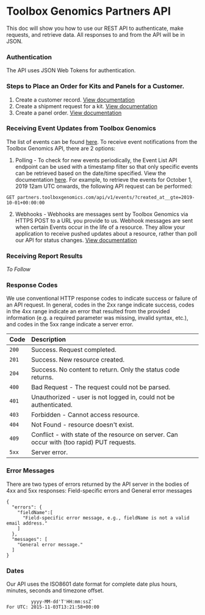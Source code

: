 # Toolbox Genomics Partners API

This doc will show you how to use our REST API to authenticate, make requests, and retrieve data. All responses to and from the API will be in JSON.


### Authentication
The API uses JSON Web Tokens for authentication.


### Steps to Place an Order for Kits and Panels for a Customer.

1. Create a customer record. [View documentation](https://github.com/ToolboxGenomics/tbg-docs/blob/update-docs/customers.md)
2. Create a shipment request for a kit. [View documentation](https://github.com/ToolboxGenomics/tbg-docs/blob/update-docs/shipments.md)
3. Create a panel order. [View documentation](https://github.com/ToolboxGenomics/tbg-docs/blob/update-docs/orders.md)


### Receiving Event Updates from Toolbox Genomics

The list of events can be found [here](https://github.com/ToolboxGenomics/tbg-docs/blob/update-docs/events.md). To receive event notifications from the Toolbox Genomics API, there are 2 options:

1. Polling - To check for new events periodically, the Event List API endpoint can be used with a timestamp filter so that only specific events can be retrieved based on the date/time specified. View the documentation [here](https://github.com/ToolboxGenomics/tbg-docs/blob/update-docs/events.md). For example, to retrieve the events for October 1, 2019 12am UTC onwards, the following API request can be performed:

`GET partners.toolboxgenomics.com/api/v1/events/?created_at__gte=2019-10-01+00:00:00`

2. Webhooks - Webhooks are messages sent by Toolbox Genomics via HTTPS POST to a URL you provide to us. Webhook messages are sent when certain Events occur in the life of a resource. They allow your application to receive pushed updates about a resource, rather than poll our API for status changes. [View documentation](https://github.com/ToolboxGenomics/tbg-docs/blob/update-docs/webhooks.md)


### Receiving Report Results
_To Follow_

### Response Codes

We use conventional HTTP response codes to indicate success or failure of an API request. In general, codes in the 2xx range indicate success, codes in the 4xx range indicate an error that resulted from the provided information (e.g. a required parameter was missing, invalid syntax, etc.), and codes in the 5xx range indicate a server error.

| Code | Description
|:---|:---
| `200` | Success. Request completed.
| `201` | Success. New resource created.
| `204` | Success. No content to return. Only the status code returns.
| `400` | Bad Request - The request could not be parsed.
| `401` | Unauthorized - user is not logged in, could not be authenticated.
| `403` | Forbidden - Cannot access resource.
| `404` | Not Found - resource doesn't exist.
| `409` | Conflict - with state of the resource on server. Can occur with (too rapid) PUT requests.
| `5xx` | Server error.


### Error Messages

There are two types of errors returned by the API server in the bodies of 4xx and 5xx responses: Field-specific errors and  General error messages
```
{
  "errors": {
    "fieldName":[
      "Field-specific error message, e.g., fieldName is not a valid email address."
    ]
  },
  "messages": [
    "General error message."
  ]
}
```

### Dates

Our API uses the ISO8601 date format for complete date plus hours, minutes, seconds and timezone offset.         
```
         yyyy-MM-dd'T'HH:mm:ssZ`
For UTC: 2015-11-03T13:21:58+00:00
```
